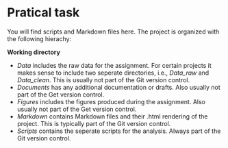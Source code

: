 # Pratical task

You will find scripts and Markdown files here. The project is organized with the following hierachy:

**Working directory**
* *Data* includes the raw data for the assignment. For certain projects it makes sense to include two seperate directories, i.e., *Data_raw* and *Data_clean*. This is usually not part of the Git version control.
* *Documents* has any additional documentation or drafts. Also usually not part of the Get version control.
* *Figures* includes the figures produced during the assignment. Also usually not part of the Get version control.
* *Markdown* contains Markdown files and their .html rendering of the project. This is typically part of the Git version control.
* *Scripts* contains the seperate scripts for the analysis. Always part of the Git version control.